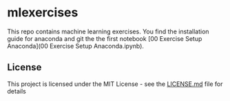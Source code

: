 # mlexercises

This repo contains machine learning exercises. You find the installation guide for anaconda and git the the first notebook
[00 Exercise Setup Anaconda](00 Exercise Setup Anaconda.ipynb).

## License

This project is licensed under the MIT License - see the [LICENSE.md](LICENSE.md) file for details


